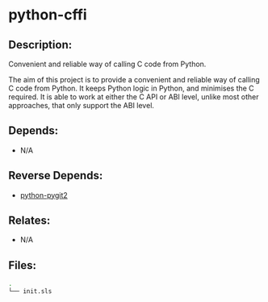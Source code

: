 # python-cffi

## Description:

Convenient and reliable way of calling C code from Python.

The aim of this project is to provide a convenient and reliable way of calling C code from Python. It keeps Python logic in Python, and minimises the C required. It is able to work at either the C API or ABI level, unlike most other approaches, that only support the ABI level.

## Depends:

  -  N/A

## Reverse Depends:

  -  [python-pygit2](/salt/python-pygit2)

## Relates:

  -  N/A

## Files:

```bash
.
└── init.sls
```

